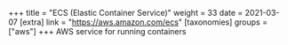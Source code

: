 +++
title = "ECS (Elastic Container Service)"
weight = 33
date = 2021-03-07
[extra]
link = "https://aws.amazon.com/ecs"
[taxonomies]
groups = ["aws"]
+++
AWS service for running containers

